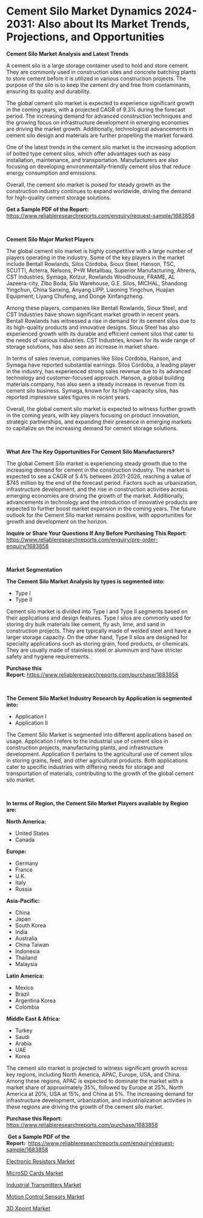 <p><h1>Cement Silo Market Dynamics 2024-2031: Also about Its Market Trends, Projections, and Opportunities</h1></p><p><strong>Cement Silo Market Analysis and Latest Trends</strong></p>
<p><p>A cement silo is a large storage container used to hold and store cement. They are commonly used in construction sites and concrete batching plants to store cement before it is utilized in various construction projects. The purpose of the silo is to keep the cement dry and free from contaminants, ensuring its quality and durability.</p><p>The global cement silo market is expected to experience significant growth in the coming years, with a projected CAGR of 9.3% during the forecast period. The increasing demand for advanced construction techniques and the growing focus on infrastructure development in emerging economies are driving the market growth. Additionally, technological advancements in cement silo design and materials are further propelling the market forward.</p><p>One of the latest trends in the cement silo market is the increasing adoption of bolted type cement silos, which offer advantages such as easy installation, maintenance, and transportation. Manufacturers are also focusing on developing environmentally-friendly cement silos that reduce energy consumption and emissions.</p><p>Overall, the cement silo market is poised for steady growth as the construction industry continues to expand worldwide, driving the demand for high-quality cement storage solutions.</p></p>
<p><strong>Get a Sample PDF of the Report:&nbsp;</strong> <a href="https://www.reliableresearchreports.com/enquiry/request-sample/1683858">https://www.reliableresearchreports.com/enquiry/request-sample/1683858</a></p>
<p>&nbsp;</p>
<p><strong>Cement Silo Major Market Players</strong></p>
<p><p>The global cement silo market is highly competitive with a large number of players operating in the industry. Some of the key players in the market include Bentall Rowlands, Silos Córdoba, Sioux Steel, Hanson, TSC, SCUTTI, Acterra, Nelsons, P+W Metallbau, Superior Manufacturing, Ahrens, CST Industries, Symaga, Kotzur, Rowlands Woodhouse, FRAME, AL Jazeera-city, Zibo Boda, Silo Warehouse, G.E. Silos, MICHAL, Shandong Yingchun, China Sanxing, Anyang LIPP, Liaoning Yingchun, Huajian Equipment, Liyang Chufeng, and Donge Xinfangzheng.</p><p>Among these players, companies like Bentall Rowlands, Sioux Steel, and CST Industries have shown significant market growth in recent years. Bentall Rowlands has witnessed a rise in demand for its cement silos due to its high-quality products and innovative designs. Sioux Steel has also experienced growth with its durable and efficient cement silos that cater to the needs of various industries. CST Industries, known for its wide range of storage solutions, has also seen an increase in market share.</p><p>In terms of sales revenue, companies like Silos Córdoba, Hanson, and Symaga have reported substantial earnings. Silos Córdoba, a leading player in the industry, has experienced strong sales revenue due to its advanced technology and customer-focused approach. Hanson, a global building materials company, has also seen a steady increase in revenue from its cement silo business. Symaga, known for its high-capacity silos, has reported impressive sales figures in recent years.</p><p>Overall, the global cement silo market is expected to witness further growth in the coming years, with key players focusing on product innovation, strategic partnerships, and expanding their presence in emerging markets to capitalize on the increasing demand for cement storage solutions.</p></p>
<p>&nbsp;</p>
<p><strong>What Are The Key Opportunities For Cement Silo Manufacturers?</strong></p>
<p><p>The global Cement Silo market is experiencing steady growth due to the increasing demand for cement in the construction industry. The market is expected to see a CAGR of 5.4% between 2021-2026, reaching a value of $745 million by the end of the forecast period. Factors such as urbanization, infrastructure development, and the rise in construction activities across emerging economies are driving the growth of the market. Additionally, advancements in technology and the introduction of innovative products are expected to further boost market expansion in the coming years. The future outlook for the Cement Silo market remains positive, with opportunities for growth and development on the horizon.</p></p>
<p><strong>Inquire or Share Your Questions If Any Before Purchasing This Report:</strong> <a href="https://www.reliableresearchreports.com/enquiry/pre-order-enquiry/1683858">https://www.reliableresearchreports.com/enquiry/pre-order-enquiry/1683858</a></p>
<p>&nbsp;</p>
<p><strong>Market Segmentation</strong></p>
<p><strong>The Cement Silo Market Analysis by types is segmented into:</strong></p>
<p><ul><li>Type I</li><li>Type II</li></ul></p>
<p><p>Cement silo market is divided into Type I and Type II segments based on their applications and design features. Type I silos are commonly used for storing dry bulk materials like cement, fly ash, lime, and sand in construction projects. They are typically made of welded steel and have a larger storage capacity. On the other hand, Type II silos are designed for specialty applications such as storing grain, food products, or chemicals. They are usually made of stainless steel or aluminum and have stricter safety and hygiene requirements.</p></p>
<p><strong>Purchase this Report:&nbsp;</strong><a href="https://www.reliableresearchreports.com/purchase/1683858">https://www.reliableresearchreports.com/purchase/1683858</a></p>
<p>&nbsp;</p>
<p><strong>The Cement Silo Market Industry Research by Application is segmented into:</strong></p>
<p><ul><li>Application I</li><li>Application II</li></ul></p>
<p><p>The Cement Silo Market is segmented into different applications based on usage. Application I refers to the industrial use of cement silos in construction projects, manufacturing plants, and infrastructure development. Application II pertains to the agricultural use of cement silos in storing grains, feed, and other agricultural products. Both applications cater to specific industries with differing needs for storage and transportation of materials, contributing to the growth of the global cement silo market.</p></p>
<p>&nbsp;</p>
<p><strong>In terms of Region, the Cement Silo Market Players available by Region are:</strong></p>
<p>
    <p> <strong> North America: </strong>
        <ul>
            <li>United States</li>
            <li>Canada</li>
        </ul>
        </p> 
    <p> <strong> Europe: </strong>
        <ul>
            <li>Germany</li>
            <li>France</li>
            <li>U.K.</li>
            <li>Italy</li>
            <li>Russia</li>
        </ul>
        </p> 
    <p> <strong> Asia-Pacific: </strong>
        <ul>
            <li>China</li>
            <li>Japan</li>
            <li>South Korea</li>
            <li>India</li>
            <li>Australia</li>
            <li>China Taiwan</li>
            <li>Indonesia</li>
            <li>Thailand</li>
            <li>Malaysia</li>
        </ul>
        </p> 
    <p> <strong> Latin America: </strong>
        <ul>
            <li>Mexico</li>
            <li>Brazil</li>
            <li>Argentina Korea</li>
            <li>Colombia</li>
        </ul>
        </p> 
    <p> <strong> Middle East & Africa: </strong>
        <ul>
            <li>Turkey</li>
            <li>Saudi</li>
            <li>Arabia</li>
            <li>UAE</li>
            <li>Korea</li>
        </ul>
    </p>
    </p>
<p><p>The cement silo market is projected to witness significant growth across key regions, including North America, APAC, Europe, USA, and China. Among these regions, APAC is expected to dominate the market with a market share of approximately 35%, followed by Europe at 25%, North America at 20%, USA at 15%, and China at 5%. The increasing demand for infrastructure development, urbanization, and industrialization activities in these regions are driving the growth of the cement silo market.</p></p>
<p><strong>Purchase this Report: </strong><a href="https://www.reliableresearchreports.com/purchase/1683858">https://www.reliableresearchreports.com/purchase/1683858</a></p>
<p>&nbsp;<strong>Get a Sample PDF of the Report:&nbsp;&nbsp;</strong><a href="https://www.reliableresearchreports.com/enquiry/request-sample/1683858">https://www.reliableresearchreports.com/enquiry/request-sample/1683858</a></p>
<p><strong></strong></p>
<p><p><a href="https://medium.com/@joshuabaker550/electronic-resistors-market-report-reveals-the-latest-trends-and-growth-opportunities-of-this-fab70fe44f94">Electronic Resistors Market</a></p><p><a href="https://medium.com/@hollietowne534/microsd-cards-market-the-key-to-successful-business-strategy-forecast-till-2031-002e6f0fad5d">MicroSD Cards Market</a></p><p><a href="https://medium.com/@oralhayes565/industrial-transmitters-market-size-market-outlook-and-market-forecast-2024-to-2031-e6f4228620d0">Industrial Transmitters Market</a></p><p><a href="https://medium.com/@anthonyrichards766/motion-control-sensors-market-insight-market-trends-growth-forecasted-from-2024-to-2031-2a92dcbb1bdc">Motion Control Sensors Market</a></p><p><a href="https://medium.com/@anthonyrichards766/3d-xpoint-market-research-report-its-history-and-forecast-2024-to-2031-69cda50f1553">3D Xpoint Market</a></p></p>